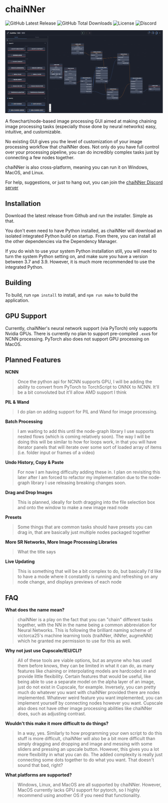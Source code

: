 # chaiNNer

![GitHub Latest Release](https://img.shields.io/github/v/release/joeyballentine/chaiNNer) ![GitHub Total Downloads](https://img.shields.io/github/downloads/joeyballentine/chaiNNer/total) ![License](https://img.shields.io/github/license/joeyballentine/chaiNNer) ![Discord](https://img.shields.io/discord/930865462852591648?label=Discord&logo=Discord&logoColor=white)

<p align="center">
    <img src="src/public/chaiNNer screenshot.png" width="600" />
</p>

A flowchart/node-based image processing GUI aimed at making chaining image processing tasks (especially those done by neural networks) easy, intuitive, and customizable.

No existing GUI gives you the level of customization of your image processing workflow that chaiNNer does. Not only do you have full control over your processing pipeline, you can do incredibly complex tasks just by connecting a few nodes together.

chaiNNer is also cross-platform, meaning you can run it on Windows, MacOS, and Linux.

For help, suggestions, or just to hang out, you can join the [chaiNNer Discord server](https://discord.gg/pzvAKPKyHM)

## Installation

Download the latest release from Github and run the installer. Simple as that.

You don't even need to have Python installed, as chaiNNer will download an isolated integrated Python build on startup. From there, you can install all the other dependencies via the Dependency Manager.

If you do wish to use your system Python installation still, you will need to turn the system Python setting on, and make sure you have a version between 3.7 and 3.9. However, it is much more recommended to use the integrated Python.

## Building

To build, run `npm install` to install, and `npm run make` to build the application.

## GPU Support

Currently, chaiNNer's neural network support (via PyTorch) only supports Nvidia GPUs. There is currently no plan to support pre-compiled `.exe`s for NCNN processing. PyTorch also does not support GPU processing on MacOS.

## Planned Features

**NCNN**

> Once the python api for NCNN supports GPU, I will be adding the ability to convert from PyTorch to TorchScript to ONNX to NCNN. It'll be a bit convoluted but it'll allow AMD support I think

**PIL & Wand**

> I do plan on adding support for PIL and Wand for image processing.

**Batch Processing**

> I am waiting to add this until the node-graph library I use supports nested flows (which is coming relatively soon). The way I will be doing this will be similar to how for loops work, in that you will have iterator panels that will iterate over some sort of loaded array of items (i.e. folder input or frames of a video)

**Undo History, Copy & Paste**

> For now I am having difficulty adding these in. I plan on revisiting this later after I am forced to refactor my implementation due to the node-graph library I use releasing breaking changes soon.

**Drag and Drop Images**

> This is planned, ideally for both dragging into the file selection box and onto the window to make a new image read node

**Presets**

> Some things that are common tasks should have presets you can drag in, that are basically just multiple nodes packaged together

**More SR Networks, More Image Processing Libraries**

> What the title says

**Live Updating**

> This is something that will be a bit complex to do, but basically I'd like to have a mode where it constantly is running and refreshing on any node change, and displays previews of each node

## FAQ

**What does the name mean?**

> chaiNNer is a play on the fact that you can "chain" different tasks together, with the NN in the name being a common abbreviation for Neural Networks. This is following the brilliant naming scheme of victorca25's machine learning tools (traiNNer, iNNfer, augmeNNt) which he granted me permission to use for this as well.

**Why not just use Cupscale/IEU/CLI?**

> All of these tools are viable options, but as anyone who has used them before knows, they can be limited in what it can do, as many features like chaining or interpolating models are hardcoded in and provide little flexibility. Certain features that would be useful, like being able to use a separate model on the alpha layer of an image, just do not exist in Cupscale, for example. Inversely, you can pretty much do whatever you want with chaiNNer provided there are nodes implemented. Whatever weird feature you want implemented, you can implement yourself by connecting nodes however you want. Cupscale also does not have other image processing abilities like chaiNNer does, such as adjusting contrast.

**Wouldn't this make it more difficult to do things?**

> In a way, yes. Similarly to how programming your own script to do this stuff is more difficult, chaiNNer will also be a bit more difficult than simply dragging and dropping and image and messing with some sliders and pressing an upscale button. However, this gives you a lot more flexibility in what you can do. The added complexity is really just connecting some dots together to do what you want. That doesn't sound that bad, right?

**What platforms are supported?**

> Windows, Linux, and MacOS are all supported by chaiNNer. However, MacOS currently lacks GPU support for pytorch, so I highly recommend using another OS if you need that functionality.
